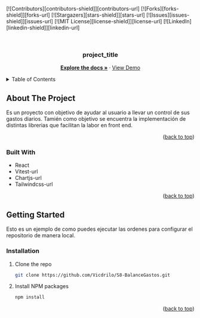 <!-- Improved compatibility of back to top link: See: https://github.com/othneildrew/Best-README-Template/pull/73 -->

<a name="readme-top"></a>

<!--
*** Thanks for checking out the Best-README-Template. If you have a suggestion
*** that would make this better, please fork the repo and create a pull request
*** or simply open an issue with the tag "enhancement".
*** Don't forget to give the project a star!
*** Thanks again! Now go create something AMAZING! :D
-->

<!-- PROJECT SHIELDS -->
<!--
*** I'm using markdown "reference style" links for readability.
*** Reference links are enclosed in brackets [ ] instead of parentheses ( ).
*** See the bottom of this document for the declaration of the reference variables
*** for contributors-url, forks-url, etc. This is an optional, concise syntax you may use.
*** https://www.markdownguide.org/basic-syntax/#reference-style-links
-->

[![Contributors][contributors-shield]][contributors-url]
[![Forks][forks-shield]][forks-url]
[![Stargazers][stars-shield]][stars-url]
[![Issues][issues-shield]][issues-url]
[![MIT License][license-shield]][license-url]
[![LinkedIn][linkedin-shield]][linkedin-url]

<!-- PROJECT LOGO -->
<br />

<h3 align="center">project_title</h3>

  <p align="center">
    <a href="https://github.com/Vicdrilo/S8-BalanceGastos.git"><strong>Explore the docs »</strong></a>
    ·
    <a href="https://s8-balance-gastos.vercel.app/">View Demo</a>
  </p>
</div>

<!-- TABLE OF CONTENTS -->
<details>
  <summary>Table of Contents</summary>
  <ol>
    <li>
      <a href="#about-the-project">About The Project</a>
      <ul>
        <li><a href="#built-with">Built With</a></li>
      </ul>
    </li>
    <li>
      <a href="#getting-started">Getting Started</a>
      <ul>
        <li><a href="#prerequisites">Prerequisites</a></li>
        <li><a href="#installation">Installation</a></li>
      </ul>
    </li>
    <li><a href="#usage">Usage</a></li>
    <li><a href="#roadmap">Roadmap</a></li>
    <li><a href="#contributing">Contributing</a></li>
    <li><a href="#license">License</a></li>
    <li><a href="#contact">Contact</a></li>
    <li><a href="#acknowledgments">Acknowledgments</a></li>
  </ol>
</details>

<!-- ABOUT THE PROJECT -->

## About The Project

Es un proyecto con objetivo de ayudar al usuario a llevar un control de sus gastos diarios. Tamién como objetivo se encuentra la implementación de distintas librerias que facilitan la labor en front end.

<p align="right">(<a href="#readme-top">back to top</a>)</p>

### Built With

- React
- Vitest-url
- Chartjs-url
- Tailwindcss-url

<p align="right">(<a href="#readme-top">back to top</a>)</p>

<!-- GETTING STARTED -->

## Getting Started

Esto es un ejemplo de como puedes ejecutar las ordenes para configurar el repositorio de manera local.

### Installation

1. Clone the repo
   ```sh
   git clone https://github.com/Vicdrilo/S8-BalanceGastos.git
   ```
2. Install NPM packages

   ```sh
   npm install
   ```

<p align="right">(<a href="#readme-top">back to top</a>)</p>
